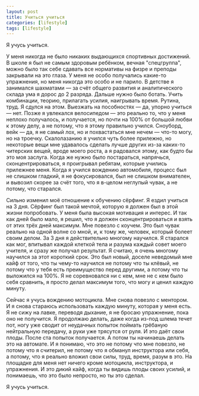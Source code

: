 ```yaml
---
layout: post
title: Учиться учиться
categories: [lifestyle]
tags: [lifestyle]
---
```


Я учусь учиться.  

У меня никогда не было никаких выдающихся спортивных достижений. В школе я был не самым здоровым ребёнком, вечная "спецгруппа", можно было так себе сдавать все нормативы на физре и преподы закрывали на это глаза. У меня не особо получались какие-то упражнения, но меня никогда это особо и не парило. В детстве я занимался шахматами — за счёт общего развития и аналитического склада ума я дорос до 2 разряда. Дальше нужно было ботать. Учить комбинации, теорию, прилагать усилия, наигрывать время. Рутина, труд. Я сдулся на этом. Выезжать на пособностях — да, упорно учиться — нет. Позже я увлекался велосипедом — это реально то, что у меня неплохо получалось, и получается, но почти на 100% от большой любви к этому делу, а не потому, что я этому правильно учился. Сноуборд, вейк — да, я не самый лох, но и похвастаться мне нечем — что-то могу, но на троечку. Скалолазанию я учился чуть более прилежно, но некоторые вещи мне удавалось сделать лучше других из-за каких-то читерских вещей, вроде моего роста, а я радовался этому, как будто бы это моя заслуга. Когда же нужно было постараться, напрячься, сконцентрироваться, я проигрывал ребятам, которые учились прилежнее меня. Когда я учился вождению автомобиля, процесс был не слишком гладкий, я не фокусировался, был не слишком внимателен, и вывозил скорее за счёт того, что я в-целом неглупый чувак, а не потому, что старался.  

Сильно изменил моё отношение к обучению сёрфинг. Я ездил учиться на 3 дня. Сёрфинг был такой мечтой, которую я должен был в этой жизни попробовать. У меня была высокая мотивация и интерес. И так как дней было мало, я решил, что я должен сконцентрироваться и взять от этих трёх дней максимум. Мне повезло с коучем. Это был чувак реально на одной волне со мной, и, к тому же, человек, который болеет своим делом. За 3 дня я действительно многому научился. Я старался как мог, впитывал каждой клеткой тела и разума каждый совет моего учителя, и сразу же получал результат. Я считаю, я очень многому научился за этот короткий срок. Это был новый, доселе неведомый мне кайф от того, что ты чему-то научился не потому что ты клёвый, не потому что у тебя есть преимущество перед другими, а потому что ты выложился на 100%. Я не соревновался ни с кем, мне не с кем было себя сравнить, я просто делал максимум того, что могу и ценил каждую минуту.  

Сейчас я учусь вождению мотоцикла. Мне снова повезло с ментором. И я снова стараюсь использовать каждую минуту, которая у меня есть. Я не сижу на лавке, переводя дыхание, я не бросаю упражнение, пока оно не получится. Я продолжаю делать, даже когда из-под шлема течет пот, ногу уже сводит от неудачных попыток поймать грёбаную нейтральную передачу, а руки уже трясутся от руля. И это даёт свои плоды. После ста попыток получается. А потом ты начинаешь делать это на автомате. И я понимаю, что это не потому что мне повезло, не потому что я считерил, не потому что я обманул инструктора или себя, а потому, что я реально вложил свои силы, труд, время, разум в это. На площадке для меня нет ничего кроме мотоцикла, инструктора, и упражнения. И это дикий кайф, когда ты видишь плоды своих усилий, и понимаешь, что это было непросто, но ты это сделал.  

Я учусь учиться.
